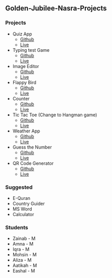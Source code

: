 ## Golden-Jubilee-Nasra-Projects

### Projects

- Quiz App
  - [Github](https://github.com/AzaanUllah-Khan/Math-Quiz)
  - [Live](https://math-quiz-azaan.netlify.app/)
- Typing test Game
  - [Github](https://github.com/AzaanUllah-Khan/Typing-Test-Game)
  - [Live](https://typost.netlify.app/)
- Image Editor
  - [Github](https://github.com/AzaanUllah-Khan/Image-Editor)
  - [Live](https://image-editor-azaan.netlify.app/)
- Flappy Bird
  - [Github](https://github.com/AzaanUllah-Khan/Flappy-Bird)
  - [Live](https://flappybird-azaan.netlify.app/)
- Counter
  - [Github](https://github.com/AzaanUllah-Khan/React-Counter-With-Stop-Watch)
  - [Live](https://react-counter-with-stop-watch.vercel.app/)
- Tic Tac Toe (Change to Hangman game)
  - [Github](https://github.com/AzaanUllah-Khan/Tic-Tac-Toe)
  - [Live](https://tictactoe-azaan.vercel.app/)
- Weather App
  - [Github](https://github.com/AzaanUllah-Khan/Weather-App)
  - [Live](https://weatherapp-azaan.vercel.app/)
- Guess the Number
  - [Github](https://github.com/AzaanUllah-Khan/Guess-The-Number-Game)
  - [Live](https://guess-number-azaan.vercel.app/)
- QR Code Generator
  - [Github](https://github.com/AzaanUllah-Khan/QR-Code-Generator)
  - [Live](https://qrcode-azaan.vercel.app/)
 
### Suggested

- E-Quran
- Country Guider
- MS Word
- Calculator
 
### Students

- Zainab - M
- Amna - M
- Iqra - M
- Mohsin - M
- Aliza - M
- Aatikah - M
- Eashal - M
